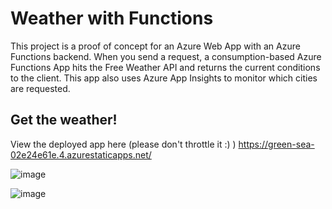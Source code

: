 # Weather with Functions

This project is a proof of concept for an Azure Web App with an Azure Functions backend. When you send a request, a consumption-based Azure Functions App hits the Free Weather API and returns the current conditions to the client. This app also uses Azure App Insights to monitor which cities are requested. 

## Get the weather! 

View the deployed app here (please don't throttle it :) )
https://green-sea-02e24e61e.4.azurestaticapps.net/

![image](https://github.com/user-attachments/assets/24572a1f-4de8-4f06-b08b-d98e9695b906)

![image](https://github.com/user-attachments/assets/8e57ca70-4eaa-46ca-9ad6-f35891691cfe)

